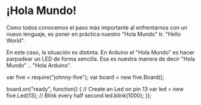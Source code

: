 # ¡Hola Mundo!

Como todos conocemos el paso más importante al enfrentarnos con un nuevo lenguaje, es poner en práctica nuestro "Hola Mundo" tr. "Hello World".

En este caso, la situación es distinta.
En Arduino el "Hola Mundo" es hacer parpadear un LED de forma sencilla. Esa es nuestra manera de decir "Hola Mundo" .. "Hola Arduino".


var five = require("johnny-five");
var board = new five.Board();

board.on("ready", function() {
  // Create an Led on pin 13
  var led = new five.Led(13);
  // Blink every half second
  led.blink(1000);
});
